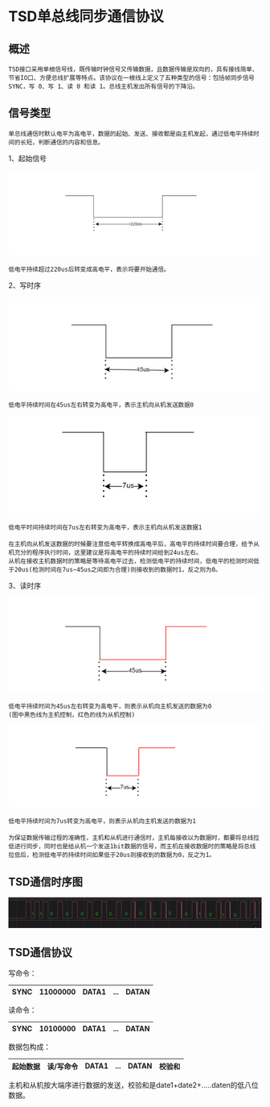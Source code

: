 # TSD单总线同步通信协议

## 概述
    TSD接口采用单根信号线，既传输时钟信号又传输数据，且数据传输是双向的，具有接线简单、节省IO口、方便总线扩展等特点。该协议在一根线上定义了五种类型的信号：包括帧同步信号 SYNC，写 0、写 1、读 0 和读 1。总线主机发出所有信号的下降沿。

## 信号类型
    单总线通信时默认电平为高电平，数据的起始、发送、接收都是由主机发起，通过低电平持续时间的长短，判断通信的内容和信息。

1、起始信号

![Alt text](image-9.png)

    低电平持续超过220us后转变成高电平，表示将要开始通信。

2、写时序

![Alt text](image-10.png)

    低电平持续时间在45us左右转变为高电平，表示主机向从机发送数据0

![Alt text](image-11.png)

    低电平时间持续时间在7us左右转变为高电平，表示主机向从机发送数据1

    在主机向从机发送数据的时候要注意低电平转换成高电平后，高电平的持续时间要合理，给予从机充分的程序执行时间，这里建议是将高电平的持续时间给到24us左右。
    从机在接收主机数据时的策略是等待高电平过去，检测低电平的持续时间，低电平的检测时间低于20us(检测时间在7us~45us之间即为合理)则接收到的数据时1，反之则为0。

3、读时序

![Alt text](image-12.png)

    低电平持续时间为45us左右转变为高电平，则表示从机向主机发送的数据为0 
    (图中黑色线为主机控制，红色的线为从机控制)

![Alt text](image-13.png)

    低电平持续时间为7us转变为高电平，则表示从机向主机发送的数据为1

    为保证数据传输过程的准确性，主机和从机进行通信时，主机每接收以为数据时，都要将总线拉低进行同步，同时也是给从机一个发送1bit数据的信号，而主机在接收数据时的策略是将总线拉低后，检测低电平的持续时间如果低于20us则接收到的数据为0，反之为1。


## TSD通信时序图

![Alt text](image-14.png)

## TSD通信协议

写命令：

| SYNC | 11000000 | DATA1 | ... | DATAN |
| ---- | -------- | ----- | --- | ----- |

读命令：

| SYNC | 10100000 | DATA1 | ... | DATAN |
| ---- | -------- | ----- | --- | ----- |

数据包构成：

| 起始数据 | 读/写命令 | DATA1 | ... | DATAN |校验和|
| ------- | -------- | ----- | --- | ----- | ---- |

主机和从机按大端序进行数据的发送，校验和是date1+date2+.....daten的低八位数据。





